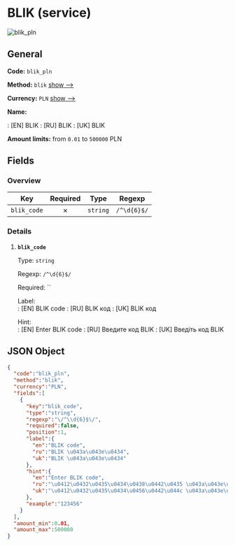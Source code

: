 
# BLIK (service) 
![blik_pln](https://static.openfintech.io/payout_methods/blik_pln/logo.svg?w=400&c=v0.59.26#w24)  

## General 
 
**Code:** `blik_pln` 
 
**Method:** `blik` [show -->](/payout-methods/blik/) 
 
**Currency:** `PLN` [show -->](/currencies/PLN/) 
 
**Name:** 
 
:	[EN] BLIK 
:	[RU] BLIK 
:	[UK] BLIK 
 
**Amount limits:** from `0.01` to `500000` PLN 

## Fields 

### Overview 

|Key|Required|Type|Regexp| 
|:---:|:---:|:---:|:---:| 
|`blik_code`|✗|`string`|`/^\d{6}$/`| 
 

### Details 
 
1. **`blik_code`** 
 
	Type: `string` 
 
	Regexp: `/^\d{6}$/` 
 
	Required: `` 
 
	Label:  
	: [EN] BLIK code 
	: [RU] BLIK код 
	: [UK] BLIK код 
 
	Hint:  
	: [EN] Enter BLIK code 
	: [RU] Введите код BLIK 
	: [UK] Введіть код BLIK 
 

## JSON Object 

```json
{
  "code":"blik_pln",
  "method":"blik",
  "currency":"PLN",
  "fields":[
    {
      "key":"blik_code",
      "type":"string",
      "regexp":"\/^\\d{6}$\/",
      "required":false,
      "position":1,
      "label":{
        "en":"BLIK code",
        "ru":"BLIK \u043a\u043e\u0434",
        "uk":"BLIK \u043a\u043e\u0434"
      },
      "hint":{
        "en":"Enter BLIK code",
        "ru":"\u0412\u0432\u0435\u0434\u0438\u0442\u0435 \u043a\u043e\u0434 BLIK",
        "uk":"\u0412\u0432\u0435\u0434\u0456\u0442\u044c \u043a\u043e\u0434 BLIK"
      },
      "example":"123456"
    }
  ],
  "amount_min":0.01,
  "amount_max":500000
}
```  
